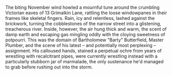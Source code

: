 The biting November wind howled a mournful tune around the crumbling Victorian eaves of 13 Grimalkin Lane, rattling the loose windowpanes in their frames like skeletal fingers.  Rain, icy and relentless, lashed against the brickwork, turning the cobblestones of the narrow street into a glistening, treacherous river.  Inside, however, the air hung thick and warm, the scent of damp earth and escaping gas mingling oddly with the cloying sweetness of potpourri.  This was the domain of Bartholomew "Barty" Butterfield, Master Plumber, and the scene of his latest – and potentially most perplexing – assignment.  His calloused hands, stained a perpetual ochre from years of wrestling with recalcitrant pipes, were currently wrestling instead with a particularly stubborn jar of marmalade, the only sustenance he'd managed to grab before rushing out into the storm.
